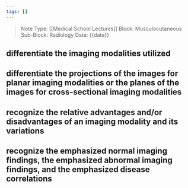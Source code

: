 ```yaml
---
tags: []
---
```


> Note Type: [[Medical School Lectures]]
> Block: Musculocutaneous
> Sub-Block: Radiology
> Date: {{date}}

## differentiate the imaging modalities utilized
## differentiate the projections of the images for planar imaging modalities or the planes of the images for cross-sectional imaging modalities
## recognize the relative advantages and/or disadvantages of an imaging modality and its variations
## recognize the emphasized normal imaging findings, the emphasized abnormal imaging findings, and the emphasized disease correlations


